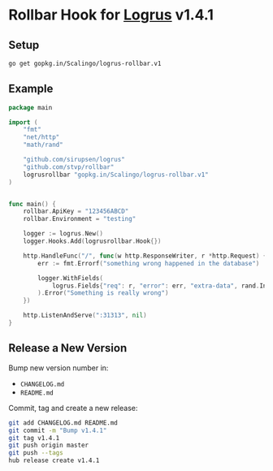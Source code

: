 # Rollbar Hook for [Logrus](https://github.com/sirupsen/logrus) v1.4.1

## Setup

```sh
go get gopkg.in/Scalingo/logrus-rollbar.v1
```

## Example

```go
package main

import (
	"fmt"
	"net/http"
	"math/rand"

	"github.com/sirupsen/logrus"
	"github.com/stvp/rollbar"
	logrusrollbar "gopkg.in/Scalingo/logrus-rollbar.v1"
)


func main() {
	rollbar.ApiKey = "123456ABCD"
	rollbar.Environment = "testing"

	logger := logrus.New()
	logger.Hooks.Add(logrusrollbar.Hook{})

	http.HandleFunc("/", func(w http.ResponseWriter, r *http.Request) {
		err := fmt.Errorf("something wrong happened in the database")

		logger.WithFields(
			logrus.Fields{"req": r, "error": err, "extra-data", rand.Int()},
		).Error("Something is really wrong")
	})

	http.ListenAndServe(":31313", nil)
}
```


## Release a New Version

Bump new version number in:

- `CHANGELOG.md`
- `README.md`

Commit, tag and create a new release:

```sh
git add CHANGELOG.md README.md
git commit -m "Bump v1.4.1"
git tag v1.4.1
git push origin master
git push --tags
hub release create v1.4.1
```
